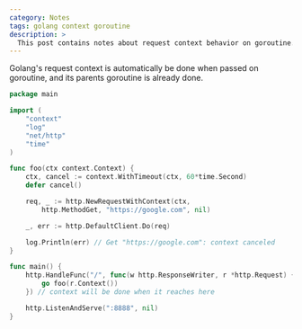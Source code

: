 ```yaml
---
category: Notes
tags: golang context goroutine
description: >
  This post contains notes about request context behavior on goroutine.
---
```


Golang's request context is automatically be done when passed on goroutine, and its parents goroutine is already done.

```go
package main

import (
	"context"
	"log"
	"net/http"
	"time"
)

func foo(ctx context.Context) {
	ctx, cancel := context.WithTimeout(ctx, 60*time.Second)
	defer cancel()

	req, _ := http.NewRequestWithContext(ctx,
		http.MethodGet, "https://google.com", nil)

	_, err := http.DefaultClient.Do(req)

	log.Println(err) // Get "https://google.com": context canceled
}

func main() {
	http.HandleFunc("/", func(w http.ResponseWriter, r *http.Request) {
		go foo(r.Context())
	}) // context will be done when it reaches here

	http.ListenAndServe(":8888", nil)
}
```
